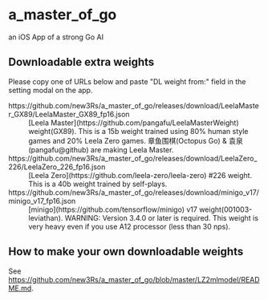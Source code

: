 # a_master_of_go
an iOS App of a strong Go AI

## Downloadable extra weights
Please copy one of URLs below and paste "DL weight from:" field in the setting modal on the app.

<dl>
<dt>https://github.com/new3Rs/a_master_of_go/releases/download/LeelaMaster_GX89/LeelaMaster_GX89_fp16.json</dt>
<dd>[Leela Master](https://github.com/pangafu/LeelaMasterWeight) weight(GX89). This is a 15b weight trained using 80% human style games and 20% Leela Zero games. 章鱼围棋(Octopus Go) & 袁泉(pangafu@github) are making Leela Master.</dd>
<dt>https://github.com/new3Rs/a_master_of_go/releases/download/LeelaZero_226/LeelaZero_226_fp16.json</dt>
<dd>[Leela Zero](https://github.com/leela-zero/leela-zero) #226 weight. This is a 40b weight trained by self-plays.</dd>
<dt>https://github.com/new3Rs/a_master_of_go/releases/download/minigo_v17/minigo_v17_fp16.json</dt>
<dd>[minigo](https://github.com/tensorflow/minigo) v17 weight(001003-leviathan). WARNING: Version 3.4.0 or later is required. This weight is very heavy even if you use A12 processor (less than 30 nps).</dd>
</dl>

## How to make your own downloadable weights
See https://github.com/new3Rs/a_master_of_go/blob/master/LZ2mlmodel/README.md.